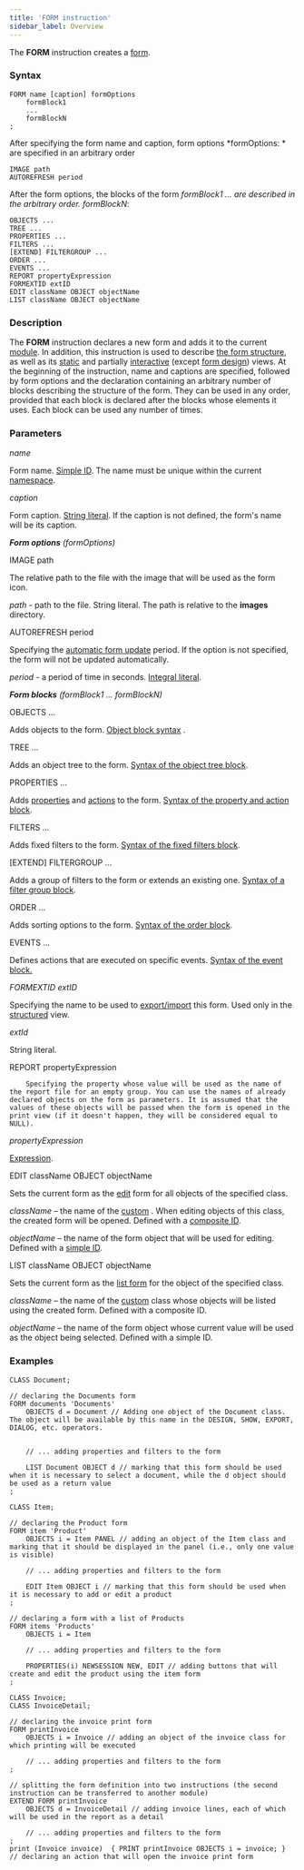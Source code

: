 ```yaml
---
title: 'FORM instruction'
sidebar_label: Overview
---
```


The **FORM** instruction creates a [form](Forms.md). 

### Syntax

    FORM name [caption] formOptions
        formBlock1
        ...
        formBlockN
    ;

After specifying the form name and caption, form options *formOptions: * are specified in an arbitrary order

    IMAGE path 
    AUTOREFRESH period 

After the form options, the blocks of the form *formBlock1 ... are described in the arbitrary order. formBlockN*: 

    OBJECTS ... 
    TREE ...
    PROPERTIES ...
    FILTERS ...
    [EXTEND] FILTERGROUP ...
    ORDER ...
    EVENTS ...
    REPORT propertyExpression
    FORMEXTID extID
    EDIT className OBJECT objectName
    LIST className OBJECT objectName 

### Description

The **FORM** instruction declares a new form and adds it to the current [module](Modules.md). In addition, this instruction is used to describe [the form structure](Form_structure.md), as well as its [static](Static_view.md) and partially [interactive](Interactive_view.md) (except [form design](Form_design.md)) views. At the beginning of the instruction, name and captions are specified, followed by form options and the declaration containing an arbitrary number of blocks describing the structure of the form. They can be used in any order, provided that each block is declared after the blocks whose elements it uses. Each block can be used any number of times.

### Parameters

*name*

Form name. [Simple ID](IDs.md#id-broken). The name must be unique within the current [namespace](Naming.md#namespace).

*caption*

Form caption. [String literal](IDs.md#strliteral-broken). If the caption is not defined, the form's name will be its caption.

***Form options** (formOptions)*

IMAGE path

The relative path to the file with the image that will be used as the form icon. 

*path* - path to the file. String literal. The path is relative to the  **images** directory.

AUTOREFRESH period

Specifying the [automatic form update](Interactive_view.md#extra) period. If the option is not specified, the form will not be updated automatically.

*period* - a period of time in seconds. [Integral literal](IDs.md#intliteral-broken). 

***Form blocks** (*formBlock1 ... formBlockN*)*

OBJECTS ...

Adds objects to the form. [Object block syntax](Object_blocks.md) .

TREE ...

Adds an object tree to the form. [Syntax of the object tree block](Object_blocks.md#tree).

PROPERTIES ...

Adds [properties](Properties.md) and [actions](Actions.md) to the form. [Syntax of the property and action block](Properties_and_actions_block.md).

FILTERS ...

Adds fixed filters to the form. [Syntax of the fixed filters block](Filters_and_sortings_block.md#fixedfilters-broken).

\[EXTEND\] FILTERGROUP ...

Adds a group of filters to the form or extends an existing one. [Syntax of a filter group block](Filters_and_sortings_block.md#filtergroup).

ORDER ...

Adds sorting options to the form. [Syntax of the order block](Filters_and_sortings_block.md#sort).

EVENTS ...

Defines actions that are executed on specific events. [Syntax of the event block](Event_block.md#events-broken)[.](Event_block.md)

*FORMEXTID extID*

Specifying the name to be used to [export/import](Structured_view.md#extid) this form. Used only in the [structured](Structured_view.md) view.

*extId*

String literal.

REPORT propertyExpression

        Specifying the property whose value will be used as the name of the report file for an empty group. You can use the names of already declared objects on the form as parameters. It is assumed that the values of these objects will be passed when the form is opened in the print view (if it doesn't happen, they will be considered equal to NULL).

*propertyExpression*

[Expression](Expression.md).

EDIT сlassName OBJECT objectName

Sets the current form as the [edit](Interactive_view.md#edtClass) form for all objects of the specified class.

*className* – the name of the [custom](User_classes.md) . When editing objects of this class, the created form will be opened. Defined with a [composite ID](IDs.md#cid-broken).

*objectName* – the name of the form object that will be used for editing. Defined with a [simple ID](IDs.md#id-broken).

LIST сlassName OBJECT objectName

Sets the current form as the [list form](Interactive_view.md#edtClass) for the object of the specified class. 

*className* – the name of the [custom](User_classes.md) class whose objects will be listed using the created form. Defined with a composite ID.

*objectName* – the name of the form object whose current value will be used as the object being selected. Defined with a simple ID.

### Examples


```lsf
CLASS Document;

// declaring the Documents form
FORM documents 'Documents'
    OBJECTS d = Document // Adding one object of the Document class. The object will be available by this name in the DESIGN, SHOW, EXPORT, DIALOG, etc. operators.


    // ... adding properties and filters to the form

    LIST Document OBJECT d // marking that this form should be used when it is necessary to select a document, while the d object should be used as a return value
;

CLASS Item;

// declaring the Product form
FORM item 'Product'
    OBJECTS i = Item PANEL // adding an object of the Item class and marking that it should be displayed in the panel (i.e., only one value is visible)

    // ... adding properties and filters to the form

    EDIT Item OBJECT i // marking that this form should be used when it is necessary to add or edit a product
;

// declaring a form with a list of Products
FORM items 'Products'
    OBJECTS i = Item

    // ... adding properties and filters to the form

    PROPERTIES(i) NEWSESSION NEW, EDIT // adding buttons that will create and edit the product using the item form
;

CLASS Invoice;
CLASS InvoiceDetail;

// declaring the invoice print form
FORM printInvoice
    OBJECTS i = Invoice // adding an object of the invoice class for which printing will be executed

    // ... adding properties and filters to the form
;

// splitting the form definition into two instructions (the second instruction can be transferred to another module)
EXTEND FORM printInvoice
    OBJECTS d = InvoiceDetail // adding invoice lines, each of which will be used in the report as a detail

    // ... adding properties and filters to the form
;
print (Invoice invoice)  { PRINT printInvoice OBJECTS i = invoice; } // declaring an action that will open the invoice print form
```

  
